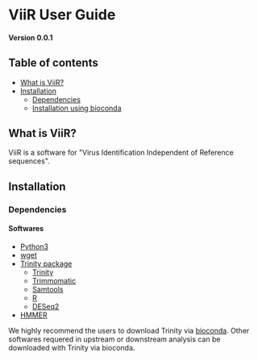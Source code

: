 # ViiR User Guide
#### Version 0.0.1

## Table of contents
- [What is ViiR?](#What-is-ViiR)
- [Installation](#Installation)
  + [Dependencies](#Dependencies)
  + [Installation using bioconda](#Installation-using-bioconda)


## What is ViiR?

ViiR is a software for "Virus Identification Independent of Reference sequences".

## Installation
### Dependencies
#### Softwares
- [Python3](https://www.python.org/downloads/)
- [wget](https://www.gnu.org/software/wget/)
- [Trinity package](https://github.com/trinityrnaseq/trinityrnaseq)
  + [Trinity](https://github.com/trinityrnaseq/trinityrnaseq)
  + [Trimmomatic](http://www.usadellab.org/cms/?page=trimmomatic)
  + [Samtools](http://www.htslib.org/doc/samtools.html)
  + [R](https://www.r-project.org/)
  + [DESeq2](https://bioconductor.org/packages/3.14/bioc/vignettes/DESeq2/inst/doc/DESeq2.html)
- [HMMER](http://hmmer.org/)

We highly recommend the users to download Trinity via [bioconda](https://bioconda.github.io/).
Other softwares requered in upstream or downstream analysis can be downloaded with Trinity via bioconda. 
